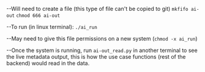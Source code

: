 --Will need to create a file (this type of file can't be copied to git)
`mkfifo ai-out`
`chmod 666 ai-out`

--To run (in linux terminal): `./ai_run`

--May need to give this file permissions on a new system (`chmod -x ai_run`)

--Once the system is running, run `ai-out_read.py` in another terminal to see the live metadata output, this is how the use case functions (rest of the backend) would read in the data.

